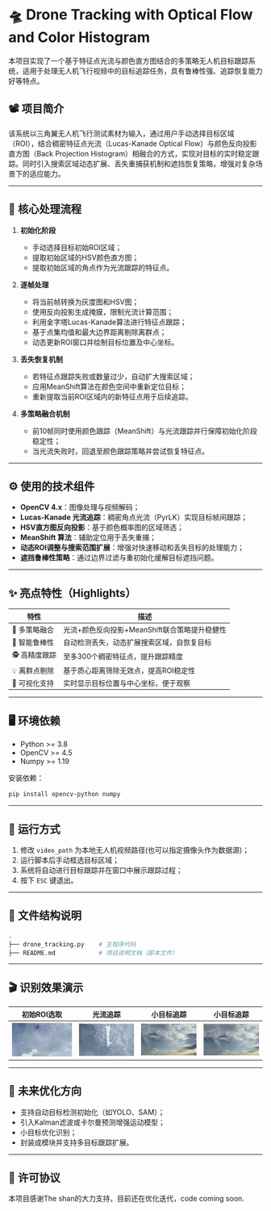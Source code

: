 

# 🛸 Drone Tracking with Optical Flow and Color Histogram

本项目实现了一个基于特征点光流与颜色直方图结合的多策略无人机目标跟踪系统，适用于处理无人机飞行视频中的目标追踪任务，具有鲁棒性强、追踪恢复能力好等特点。

## 📽️ 项目简介

该系统以三角翼无人机飞行测试素材为输入，通过用户手动选择目标区域（ROI），结合稠密特征点光流（Lucas-Kanade Optical Flow）与颜色反向投影直方图（Back Projection Histogram）相融合的方式，实现对目标的实时稳定跟踪。同时引入搜索区域动态扩展、丢失重捕获机制和遮挡恢复策略，增强对复杂场景下的适应能力。

---

## 🔧 核心处理流程

1. **初始化阶段**

   * 手动选择目标初始ROI区域；
   * 提取初始区域的HSV颜色直方图；
   * 提取初始区域的角点作为光流跟踪的特征点。

2. **逐帧处理**

   * 将当前帧转换为灰度图和HSV图；
   * 使用反向投影生成掩膜，限制光流计算范围；
   * 利用金字塔Lucas-Kanade算法进行特征点跟踪；
   * 基于点集均值和最大边界距离剔除离群点；
   * 动态更新ROI窗口并绘制目标位置及中心坐标。

3. **丢失恢复机制**

   * 若特征点跟踪失败或数量过少，自动扩大搜索区域；
   * 应用MeanShift算法在颜色空间中重新定位目标；
   * 重新提取当前ROI区域内的新特征点用于后续追踪。

4. **多策略融合机制**

   * 前10帧同时使用颜色跟踪（MeanShift）与光流跟踪并行保障初始化阶段稳定性；
   * 当光流失败时，回退至颜色跟踪策略并尝试恢复特征点。

---

## ⚙️ 使用的技术组件

* **OpenCV 4.x**：图像处理与视频解码；
* **Lucas-Kanade 光流追踪**：稠密角点光流（PyrLK）实现目标帧间跟踪；
* **HSV直方图反向投影**：基于颜色概率图的区域筛选；
* **MeanShift 算法**：辅助定位用于丢失重捕；
* **动态ROI调整与搜索范围扩展**：增强对快速移动和丢失目标的处理能力；
* **遮挡鲁棒性策略**：通过边界过滤与重初始化缓解目标遮挡问题。

---

## ✨ 亮点特性（Highlights）

| 特性        | 描述                           |
| --------- |------------------------------|
| 🎯 多策略融合  | 光流+颜色反向投影+MeanShift联合策略提升稳健性 |
| 🧠 智能鲁棒性  | 自动检测丢失，动态扩展搜索区域，自恢复目标        |
| 🕵️ 高精度跟踪 | 至多300个稠密特征点，提升跟踪精度           |
| 💡 离群点剔除  | 基于质心距离筛除无效点，提高ROI稳定性         |
| 🧩 可视化支持  | 实时显示目标位置与中心坐标，便于观察           |

---

## 🖥️ 环境依赖

* Python >= 3.8
* OpenCV >= 4.5
* Numpy >= 1.19

安装依赖：

```bash
pip install opencv-python numpy
```

---

## 🚀 运行方式

1. 修改 `video_path` 为本地无人机视频路径(也可以指定摄像头作为数据源)；
2. 运行脚本后手动框选目标区域；
3. 系统将自动进行目标跟踪并在窗口中展示跟踪过程；
4. 按下 `ESC` 键退出。

---

## 📁 文件结构说明

```bash
.
├── drone_tracking.py    # 主程序代码
├── README.md            # 项目说明文档（即本文件）
```

---

## 🎬 识别效果演示

|         初始ROI选取          |             光流追踪              |             小目标追踪             |            小目标追踪            |
|:------------------------:|:-----------------------------:|:----------------------------:|:---------------------------:|
| ![roi](images/step1.png) | ![tracking](images/step2.jpg) | ![recover](images/step3.jpg) | ![center](images/step4.jpg) |


---

## 📌 未来优化方向

* 支持自动目标检测初始化（如YOLO、SAM）；
* 引入Kalman滤波或卡尔曼预测增强运动模型；
* 小目标优化识别；
* 封装成模块并支持多目标跟踪扩展。

---

## 📜 许可协议

本项目感谢The shan的大力支持，目前还在优化迭代，code coming soon.


